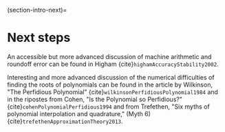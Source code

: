 (section-intro-next)=
# Next steps

An accessible but more advanced discussion of machine arithmetic and roundoff error can be found in Higham {cite}`highamAccuracyStability2002`.

Interesting and more advanced discussion of the numerical difficulties of finding the roots of polynomials can be found in the article by Wilkinson, "The Perfidious Polynomial" {cite}`wilkinsonPerfidiousPolynomial1984` and in the ripostes from Cohen, "Is the Polynomial so Perfidious?" {cite}`cohenPolynomialPerfidious1994` and from Trefethen,  "Six myths of polynomial interpolation and quadrature," (Myth 6) {cite}`trefethenApproximationTheory2013`.


